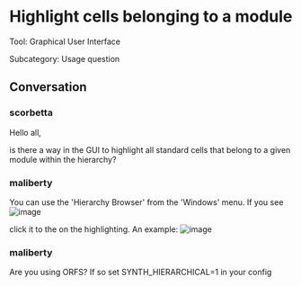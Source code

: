 # Highlight cells belonging to a module

Tool: Graphical User Interface

Subcategory: Usage question

## Conversation

### scorbetta
Hello all,

is there a way in the GUI to highlight all standard cells that belong to a given module within the hierarchy?

### maliberty
You can use the 'Hierarchy Browser' from the 'Windows' menu.  If you see 
![image](https://github.com/The-OpenROAD-Project/OpenROAD/assets/761514/979243d1-d259-41ed-b50f-7403f9fbffa6)

click it to the on the highlighting.  An example:
![image](https://github.com/The-OpenROAD-Project/OpenROAD/assets/761514/5e659e20-c91f-4a76-8c99-544abd423c63)


### maliberty
Are you using ORFS?  If so set SYNTH_HIERARCHICAL=1 in your config

